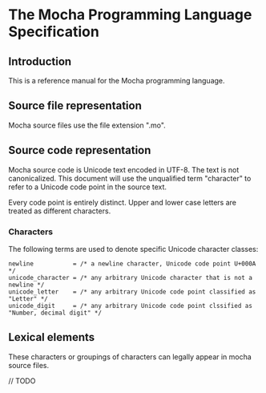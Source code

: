 # The Mocha Programming Language Specification

## Introduction
This is a reference manual for the Mocha programming language.

## Source file representation
Mocha source files use the file extension ".mo".

## Source code representation
Mocha source code is Unicode text encoded in UTF-8. The text is not canonicalized. This document will use the unqualified term "character" to refer to a Unicode code point in the source text.

Every code point is entirely distinct. Upper and lower case letters are treated as different characters.

### Characters
The following terms are used to denote specific Unicode character classes:

```
newline           = /* a newline character, Unicode code point U+000A */
unicode_character = /* any arbitrary Unicode character that is not a newline */
unicode_letter    = /* any arbitrary Unicode code point classified as "Letter" */
unicode_digit     = /* any arbitrary Unicode code point clssified as "Number, decimal digit" */
```

## Lexical elements
These characters or groupings of characters can legally appear in mocha source files.

// TODO
